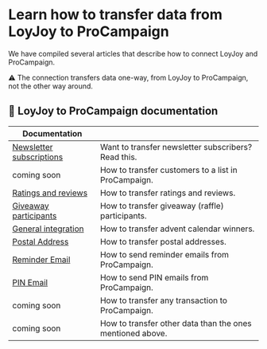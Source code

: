 # Learn how to transfer data from LoyJoy to ProCampaign

We have compiled several articles that describe how to connect LoyJoy and ProCampaign.

:warning: The connection transfers data one-way, from LoyJoy to ProCampaign, not the other way around.

## 📖 LoyJoy to ProCampaign documentation

| Documentation                 |                                                                |
| ----------------------------- | -------------------------------------------------------------- |
| [Newsletter subscriptions]    | Want to transfer newsletter subscribers? Read this.            |
| coming soon                   | How to transfer customers to a list in ProCampaign.            |
| [Ratings and reviews]         | How to transfer ratings and reviews.                           |
| [Giveaway participants]       | How to transfer giveaway (raffle) participants.                |
| [General integration]         | How to transfer advent calendar winners.                       |
| [Postal Address]              | How to transfer postal addresses.                              |
| [Reminder Email]              | How to send reminder emails from ProCampaign.                  |
| [PIN Email]                   | How to send PIN emails from ProCampaign.                       |
| coming soon                   | How to transfer any transaction to ProCampaign.                |
| coming soon                   | How to transfer other data than the ones mentioned above.      |


[Newsletter subscriptions]: https://github.com/loyjoy/welcome/blob/master/documentation/pro_campaign/NEWSLETTER.md
[Ratings and reviews]: https://github.com/loyjoy/welcome/blob/master/documentation/pro_campaign/PRO_CAMPAIGN_RATINGS.md
[General integration]: https://github.com/loyjoy/welcome/blob/master/documentation/pro_campaign/PRO_CAMPAIGN_INTEGRATION.md
[Giveaway participants]: https://github.com/loyjoy/welcome/blob/master/documentation/pro_campaign/PRO_CAMPAIGN_GIVEAWAY.md
[PIN Email]: https://github.com/loyjoy/welcome/blob/master/documentation/pro_campaign/PRO_CAMPAIGN_PIN_EMAIL.md
[Reminder Email]: https://github.com/loyjoy/welcome/blob/master/documentation/pro_campaign/PRO_CAMPAIGN_REMINDER.md
[Postal Address]: https://github.com/loyjoy/welcome/blob/master/documentation/pro_campaign/PRO_CAMPAIGN_POSTAL_ADDRESS.md
